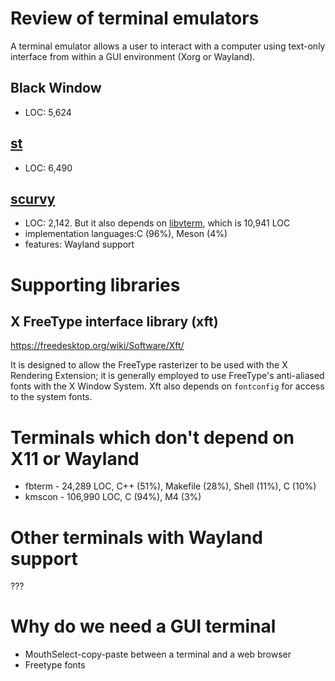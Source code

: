 # Review of terminal emulators

A terminal emulator allows a user to interact with a computer using text-only interface from within a GUI environment (Xorg or Wayland).

## Black Window

- LOC: 5,624

## [st](http://st.suckless.org/)

- LOC: 6,490

## [scurvy](https://git.sr.ht/~sircmpwn/scurvy/)

- LOC: 2,142. But it also depends on [libvterm](http://www.leonerd.org.uk/code/libvterm/), which is 10,941 LOC
- implementation languages:C (96%), Meson (4%)
- features: Wayland support

# Supporting libraries

## X FreeType interface library (xft)

https://freedesktop.org/wiki/Software/Xft/

It is designed to allow the FreeType rasterizer to be used with the X Rendering Extension; it is generally employed to use FreeType's anti-aliased fonts with the X Window System. Xft also depends on `fontconfig` for access to the system fonts.

# Terminals which don't depend on X11 or Wayland

- fbterm - 24,289 LOC, C++ (51%), Makefile (28%), Shell (11%), C (10%)
- kmscon - 106,990 LOC, C (94%), M4 (3%)

# Other terminals with Wayland support

???

# Why do we need a GUI terminal

- MouthSelect-copy-paste between a terminal and a web browser
- Freetype fonts
